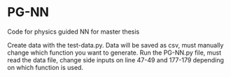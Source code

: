 # PG-NN
Code for physics guided NN for master thesis

Create data with the test-data.py. Data will be saved as csv, must manually change which function you want to generate. Run the PG-NN.py file, must read the data file, change side inputs on line 47-49 and 177-179 depending on which function is used. 
